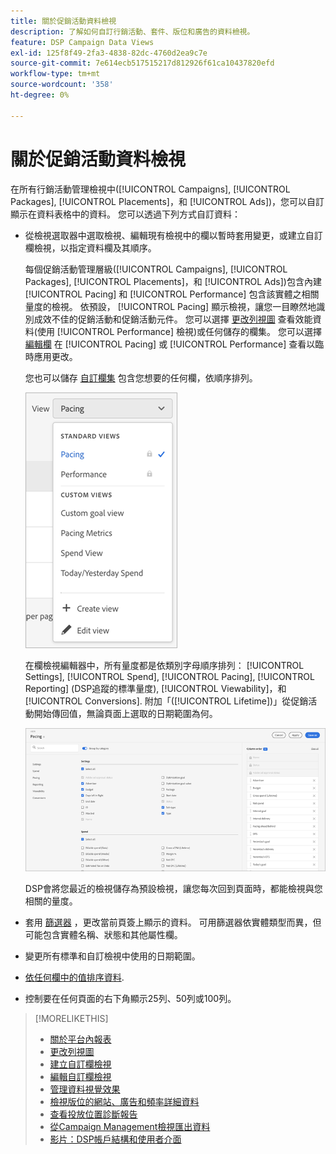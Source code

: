 ```yaml
---
title: 關於促銷活動資料檢視
description: 了解如何自訂行銷活動、套件、版位和廣告的資料檢視。
feature: DSP Campaign Data Views
exl-id: 125f8f49-2fa3-4838-82dc-4760d2ea9c7e
source-git-commit: 7e614ecb517515217d812926f61ca10437820efd
workflow-type: tm+mt
source-wordcount: '358'
ht-degree: 0%

---
```


# 關於促銷活動資料檢視

在所有行銷活動管理檢視中([!UICONTROL Campaigns], [!UICONTROL Packages], [!UICONTROL Placements]，和 [!UICONTROL Ads])，您可以自訂顯示在資料表格中的資料。 您可以透過下列方式自訂資料：

* 從檢視選取器中選取檢視、編輯現有檢視中的欄以暫時套用變更，或建立自訂欄檢視，以指定資料欄及其順序。

   每個促銷活動管理層級([!UICONTROL Campaigns], [!UICONTROL Packages], [!UICONTROL Placements]，和 [!UICONTROL Ads])包含內建 [!UICONTROL Pacing] 和 [!UICONTROL Performance] 包含該實體之相關量度的檢視。 依預設， [!UICONTROL Pacing] 顯示檢視，讓您一目瞭然地識別成效不佳的促銷活動和促銷活動元件。 您可以選擇 [更改列視圖](column-view-change.md) 查看效能資料(使用 [!UICONTROL Performance] 檢視)或任何儲存的欄集。 您可以選擇 [編輯欄](column-view-edit.md) 在 [!UICONTROL Pacing] 或 [!UICONTROL Performance] 查看以臨時應用更改。

   您也可以儲存 [自訂欄集](column-view-create.md) 包含您想要的任何欄，依順序排列。

   ![欄檢視選取器](/help/dsp/assets/column-view-selector.png)

   在欄檢視編輯器中，所有量度都是依類別字母順序排列： [!UICONTROL Settings], [!UICONTROL Spend], [!UICONTROL Pacing], [!UICONTROL Reporting] (DSP追蹤的標準量度), [!UICONTROL Viewability]，和 [!UICONTROL Conversions]. 附加「([!UICONTROL Lifetime])」從促銷活動開始傳回值，無論頁面上選取的日期範圍為何。

   ![欄檢視編輯器](/help/dsp/assets/column-view-editor.png)

   DSP會將您最近的檢視儲存為預設檢視，讓您每次回到頁面時，都能檢視與您相關的量度。

* 套用 [篩選器](campaign-data-filter.md) ，更改當前頁簽上顯示的資料。 可用篩選器依實體類型而異，但可能包含實體名稱、狀態和其他屬性欄。

* 變更所有標準和自訂檢視中使用的日期範圍。

* [依任何欄中的值排序資料](campaign-data-sort.md).

* 控制要在任何頁面的右下角顯示25列、50列或100列。

>[!MORELIKETHIS]
>
>* [關於平台內報表](campaign-reports-about.md)
>* [更改列視圖](column-view-change.md)
>* [建立自訂欄檢視](column-view-create.md)
>* [編輯自訂欄檢視](column-view-edit.md)
>* [管理資料視覺效果](campaign-data-visualization-manage.md)
>* [檢視版位的網站、廣告和頻率詳細資料](placement-details-view.md)
>* [查看投放位置診斷報告](placement-diagnostics.md)
>* [從Campaign Management檢視匯出資料](campaign-export-data.md)
>* [影片：DSP帳戶結構和使用者介面](https://experienceleague.adobe.com/docs/advertising-learn/tutorials/dsp/ui.html)

